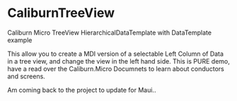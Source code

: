 # CaliburnTreeView
Caliburn Micro TreeView HierarchicalDataTemplate with DataTemplate example

This allow you to create a MDI version of a selectable Left Column of Data in a tree view, and change the view in the left hand side.
This is PURE demo, have a read over the Caliburn.Micro Documnets to learn about conductors and screens.

Am coming back to the project to update for Maui..
